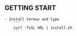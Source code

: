 ## GETTING START

    - Install termux and type
        ```
        curl -fsSL URL | install.sh
        ```